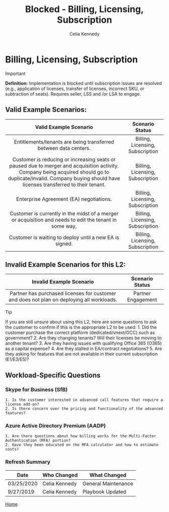 ﻿---
# required metadata
title: Blocked - Billing, Licensing, Subscription
description: Blocked - Billing, Licensing, Subscription
author: Celia Kennedy
ms.author: v-cekenn
manager: pagrim
ms.date: 9/27/2019
ms.topic: partner-playbook 
ms.prod: non-product-specific 
ms.custom: partner-playbook 
ft.audience: partner
ft.owner: pagrim
---

# Billing, Licensing, Subscription

> [!IMPORTANT]
> **Definition:** Implementation is blocked until subscription issues are resolved (e.g., application of licenses, transfer of licenses, incorrect SKU, or subtraction of seats). Requires seller, LSS and /or LSA to engage.

## Valid Example Scenarios:

| Valid Example Scenario | Scenario Status |
| :--: | :--: |
| Entitlements/tenants are being transferred between data centers. | Billing, Licensing, Subscription |
| Customer is reducing or increasing seats or paused due to merger and acquisition activity. Company being acquired should go to duplicate/invalid. Company buying should have licenses transferred to their tenant. | Billing, Licensing, Subscription |
| Enterprise Agreement (EA) negotiations. | Billing, Licensing, Subscription |
| Customer is currently in the midst of a merger or acquisition and needs to edit the tenant in some way, | Billing, Licensing, Subscription |
| Customer is waiting to deploy until a new EA is signed. | Billing, Licensing, Subscription |

## Invalid Example Scenarios for this L2:

| Invalid Example Scenario | Scenario Status |
| :--: | :--: |
| Partner has purchased licenses for customer and does not plan on deploying all workloads. | Partner Engagement |

> [!TIP]
> If you are still unsure about using this L2, here are some questions to ask the customer to confirm if this is the appropriate L2 to be used:
>    1.​ Did the customer purchase the correct platform (dedicated/vnext/GCC) such as government?
>    2. ​Are they changing tenants? Will their licenses be moving to another tenant?
>    3. Are they having issues with qualifying Office 365 (O365) as a capital expense?
>    4. Are they stalled in EA/contract negotiations?
>    5. Are they asking for features that are not available in their current subscription (E1/E3/E5)?​

## Workload-Specific Questions

### Skype for Business (SfB)

    1. Is the customer interested in advanced call features that require a license add-on? 
    2. Is there concern over the pricing and functionality of the advanced features?​​

### Azure Active Directory Premium (AADP)

    1. Are there questions about how billing works for the Multi-Factor Authentication (MFA) portion? 
    2. Have they been educated on the MFA calculator and how to estimate costs?​

### Refresh Summary

|Date|Who Changed|What Changed|
|---------|---------------|----------------------------|
|03/25/2020| Celia Kennedy| General Maintenance|
|9/27/2019| Celia Kennedy| Playbook Updated|

[Home](http://partner-docs.microsoft.com)
